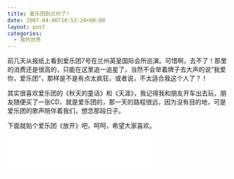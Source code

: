 ```yaml
---
title: 爱乐团到兰州了!
date: 2007-04-06T10:53:24+00:00
layout: post
categories:
  - 我的世界
---
```


前几天从报纸上看到爱乐团7号在兰州英皇国际会所巡演。可惜啊，去不了！那里的消费还是很高的，只能在这里追一追星了，当然不会举着牌子去大声的说“我爱你，爱乐团”，那样是不是有点太疯狂，或者说，不太适合我这个人了？！

其实很喜欢爱乐团的《秋天的童话》和《天涯》，我记得我和朋友开车出去玩，朋友随便买了一张CD，就是爱乐团的，那一天的路程很远，因为没有目的地，可是爱乐团的歌声陪伴着我们，想念那段日子。

下面就贴个爱乐团《放开》吧，呵呵，希望大家喜欢。

<!--more-->
<iframe frameborder="no" border="0" marginwidth="0" marginheight="0" width=330 height=86 src="//music.163.com/outchain/player?type=2&id=343031&auto=1&height=66"></iframe>